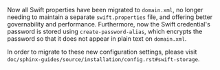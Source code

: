 Now all Swift properties have been migrated to `domain.xml`, no longer needing to maintain a separate
`swift.properties` file, and offering better governability and performance. Furthermore, now the Swift
credential's password is stored using `create-password-alias`, which encrypts the password so that it does
not appear in plain text on `domain.xml`.

In order to migrate to these new configuration settings, please visit 
`doc/sphinx-guides/source/installation/config.rst#swift-storage`.